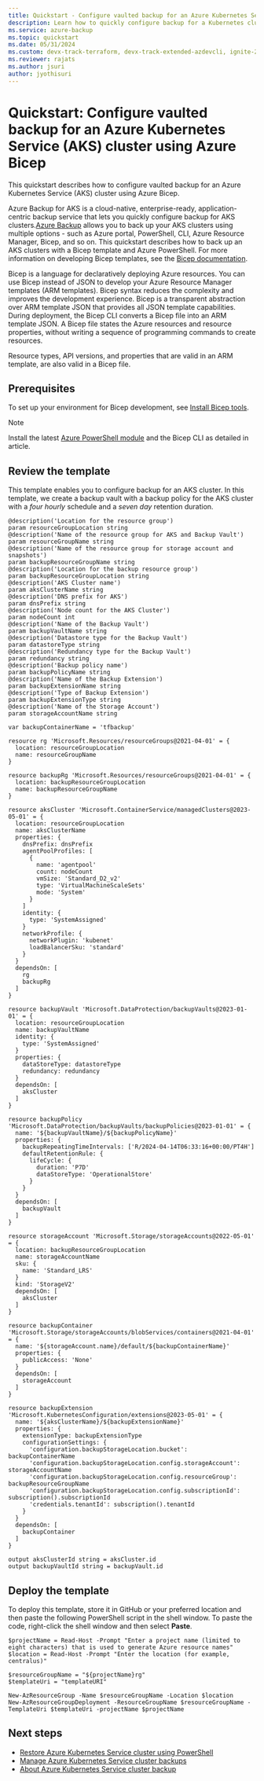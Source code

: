 ```yaml
---
title: Quickstart - Configure vaulted backup for an Azure Kubernetes Service (AKS) cluster using Azure Backup via Azure Bicep
description: Learn how to quickly configure backup for a Kubernetes cluster using Azure Bicep.
ms.service: azure-backup
ms.topic: quickstart
ms.date: 05/31/2024
ms.custom: devx-track-terraform, devx-track-extended-azdevcli, ignite-2024
ms.reviewer: rajats
ms.author: jsuri
author: jyothisuri
---
```


# Quickstart: Configure vaulted backup for an Azure Kubernetes Service (AKS) cluster using Azure Bicep

This quickstart describes how to configure vaulted backup for an Azure Kubernetes Service (AKS) cluster using Azure Bicep.


Azure Backup for AKS is a cloud-native, enterprise-ready, application-centric backup service that lets you quickly configure backup for AKS clusters.[Azure Backup](backup-azure-mysql-flexible-server-about.md) allows you to back up your AKS clusters using multiple options - such as Azure portal, PowerShell, CLI, Azure Resource Manager, Bicep, and so on. This quickstart describes how to back up an AKS clusters with a Bicep template and Azure PowerShell. For more information on developing Bicep templates, see the [Bicep documentation](../azure-resource-manager/bicep/deploy-cli.md).

Bicep is a language for declaratively deploying Azure resources. You can use Bicep instead of JSON to develop your Azure Resource Manager templates (ARM templates). Bicep syntax reduces the complexity and improves the development experience. Bicep is a transparent abstraction over ARM template JSON that provides all JSON template capabilities. During deployment, the Bicep CLI converts a Bicep file into an ARM template JSON. A Bicep file states the Azure resources and resource properties, without writing a sequence of programming commands to create resources.

Resource types, API versions, and properties that are valid in an ARM template, are also valid in a Bicep file.

## Prerequisites

To set up your environment for Bicep development, see [Install Bicep tools](../azure-resource-manager/bicep/install.md).

>[!Note]
>Install the latest [Azure PowerShell module](/powershell/azure/new-azureps-module-az) and the Bicep CLI as detailed in article.

## Review the template

This template enables you to configure backup for an AKS cluster. In this template, we create a backup vault with a backup policy for the AKS cluster with a *four hourly* schedule and a *seven day* retention duration.

```bicep
@description('Location for the resource group')
param resourceGroupLocation string
@description('Name of the resource group for AKS and Backup Vault')
param resourceGroupName string
@description('Name of the resource group for storage account and snapshots')
param backupResourceGroupName string
@description('Location for the backup resource group')
param backupResourceGroupLocation string
@description('AKS Cluster name')
param aksClusterName string
@description('DNS prefix for AKS')
param dnsPrefix string
@description('Node count for the AKS Cluster')
param nodeCount int
@description('Name of the Backup Vault')
param backupVaultName string
@description('Datastore type for the Backup Vault')
param datastoreType string
@description('Redundancy type for the Backup Vault')
param redundancy string
@description('Backup policy name')
param backupPolicyName string
@description('Name of the Backup Extension')
param backupExtensionName string
@description('Type of Backup Extension')
param backupExtensionType string
@description('Name of the Storage Account')
param storageAccountName string

var backupContainerName = 'tfbackup'

resource rg 'Microsoft.Resources/resourceGroups@2021-04-01' = {
  location: resourceGroupLocation
  name: resourceGroupName
}

resource backupRg 'Microsoft.Resources/resourceGroups@2021-04-01' = {
  location: backupResourceGroupLocation
  name: backupResourceGroupName
}

resource aksCluster 'Microsoft.ContainerService/managedClusters@2023-05-01' = {
  location: resourceGroupLocation
  name: aksClusterName
  properties: {
    dnsPrefix: dnsPrefix
    agentPoolProfiles: [
      {
        name: 'agentpool'
        count: nodeCount
        vmSize: 'Standard_D2_v2'
        type: 'VirtualMachineScaleSets'
        mode: 'System'
      }
    ]
    identity: {
      type: 'SystemAssigned'
    }
    networkProfile: {
      networkPlugin: 'kubenet'
      loadBalancerSku: 'standard'
    }
  }
  dependsOn: [
    rg
    backupRg
  ]
}

resource backupVault 'Microsoft.DataProtection/backupVaults@2023-01-01' = {
  location: resourceGroupLocation
  name: backupVaultName
  identity: {
    type: 'SystemAssigned'
  }
  properties: {
    dataStoreType: datastoreType
    redundancy: redundancy
  }
  dependsOn: [
    aksCluster
  ]
}

resource backupPolicy 'Microsoft.DataProtection/backupVaults/backupPolicies@2023-01-01' = {
  name: '${backupVaultName}/${backupPolicyName}'
  properties: {
    backupRepeatingTimeIntervals: ['R/2024-04-14T06:33:16+00:00/PT4H']
    defaultRetentionRule: {
      lifeCycle: {
        duration: 'P7D'
        dataStoreType: 'OperationalStore'
      }
    }
  }
  dependsOn: [
    backupVault
  ]
}

resource storageAccount 'Microsoft.Storage/storageAccounts@2022-05-01' = {
  location: backupResourceGroupLocation
  name: storageAccountName
  sku: {
    name: 'Standard_LRS'
  }
  kind: 'StorageV2'
  dependsOn: [
    aksCluster
  ]
}

resource backupContainer 'Microsoft.Storage/storageAccounts/blobServices/containers@2021-04-01' = {
  name: '${storageAccount.name}/default/${backupContainerName}'
  properties: {
    publicAccess: 'None'
  }
  dependsOn: [
    storageAccount
  ]
}

resource backupExtension 'Microsoft.KubernetesConfiguration/extensions@2023-05-01' = {
  name: '${aksClusterName}/${backupExtensionName}'
  properties: {
    extensionType: backupExtensionType
    configurationSettings: {
      'configuration.backupStorageLocation.bucket': backupContainerName
      'configuration.backupStorageLocation.config.storageAccount': storageAccountName
      'configuration.backupStorageLocation.config.resourceGroup': backupResourceGroupName
      'configuration.backupStorageLocation.config.subscriptionId': subscription().subscriptionId
      'credentials.tenantId': subscription().tenantId
    }
  }
  dependsOn: [
    backupContainer
  ]
}

output aksClusterId string = aksCluster.id
output backupVaultId string = backupVault.id

```


## Deploy the template

To deploy this template, store it in GitHub or your preferred location and then paste the following PowerShell script in the shell window. To paste the code, right-click the shell window and then select **Paste**.


```azurepowershell
$projectName = Read-Host -Prompt "Enter a project name (limited to eight characters) that is used to generate Azure resource names"
$location = Read-Host -Prompt "Enter the location (for example, centralus)"

$resourceGroupName = "${projectName}rg"
$templateUri = "templateURI"

New-AzResourceGroup -Name $resourceGroupName -Location $location
New-AzResourceGroupDeployment -ResourceGroupName $resourceGroupName -TemplateUri $templateUri -projectName $projectName 

```

## Next steps

- [Restore Azure Kubernetes Service cluster using PowerShell](azure-kubernetes-service-cluster-restore-using-powershell.md)
- [Manage Azure Kubernetes Service cluster backups](azure-kubernetes-service-cluster-manage-backups.md)
- [About Azure Kubernetes Service cluster backup](azure-kubernetes-service-cluster-backup-concept.md)
